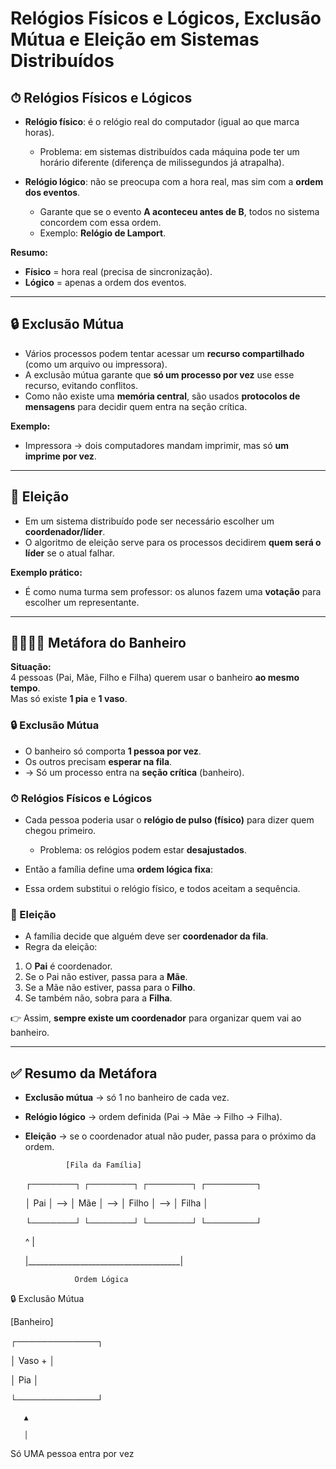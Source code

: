 # Relógios Físicos e Lógicos, Exclusão Mútua e Eleição em Sistemas Distribuídos  

## ⏱ Relógios Físicos e Lógicos  

- **Relógio físico**: é o relógio real do computador (igual ao que marca horas).  
  - Problema: em sistemas distribuídos cada máquina pode ter um horário diferente (diferença de milissegundos já atrapalha).  

- **Relógio lógico**: não se preocupa com a hora real, mas sim com a **ordem dos eventos**.  
  - Garante que se o evento **A aconteceu antes de B**, todos no sistema concordem com essa ordem.  
  - Exemplo: **Relógio de Lamport**.  

**Resumo:**  
- **Físico** = hora real (precisa de sincronização).  
- **Lógico** = apenas a ordem dos eventos.  

---

## 🔒 Exclusão Mútua  

- Vários processos podem tentar acessar um **recurso compartilhado** (como um arquivo ou impressora).  
- A exclusão mútua garante que **só um processo por vez** use esse recurso, evitando conflitos.  
- Como não existe uma **memória central**, são usados **protocolos de mensagens** para decidir quem entra na seção crítica.  

**Exemplo:**  
- Impressora → dois computadores mandam imprimir, mas só **um imprime por vez**.  

---

## 👑 Eleição  

- Em um sistema distribuído pode ser necessário escolher um **coordenador/líder**.  
- O algoritmo de eleição serve para os processos decidirem **quem será o líder** se o atual falhar. 

**Exemplo prático:**  
- É como numa turma sem professor: os alunos fazem uma **votação** para escolher um representante.  

---

## 👨‍👩‍👧‍👦 Metáfora do Banheiro  

**Situação:**  
4 pessoas (Pai, Mãe, Filho e Filha) querem usar o banheiro **ao mesmo tempo**.  
Mas só existe **1 pia** e **1 vaso**.  

### 🔒 Exclusão Mútua  
- O banheiro só comporta **1 pessoa por vez**.  
- Os outros precisam **esperar na fila**.  
- → Só um processo entra na **seção crítica** (banheiro).  

### ⏱ Relógios Físicos e Lógicos  
- Cada pessoa poderia usar o **relógio de pulso (físico)** para dizer quem chegou primeiro.  
  - Problema: os relógios podem estar **desajustados**.  
- Então a família define uma **ordem lógica fixa**:

- Essa ordem substitui o relógio físico, e todos aceitam a sequência.  

### 👑 Eleição  
- A família decide que alguém deve ser **coordenador da fila**.  
- Regra da eleição:  
1. O **Pai** é coordenador.  
2. Se o Pai não estiver, passa para a **Mãe**.  
3. Se a Mãe não estiver, passa para o **Filho**.  
4. Se também não, sobra para a **Filha**.  

👉 Assim, **sempre existe um coordenador** para organizar quem vai ao banheiro.  

---

## ✅ Resumo da Metáfora  

- **Exclusão mútua** → só 1 no banheiro de cada vez.  
- **Relógio lógico** → ordem definida (Pai → Mãe → Filho → Filha).  
- **Eleição** → se o coordenador atual não puder, passa para o próximo da ordem.



               [Fila da Família]

  ┌───────┐     ┌───────┐     ┌───────┐     ┌────────┐

  │  Pai  │ --> │  Mãe  │ --> │ Filho │ --> │ Filha  │

  └───────┘     └───────┘     └───────┘     └────────┘

  ^                                      |

  |______________________________________|

                 Ordem Lógica


🔒 Exclusão Mútua

[Banheiro]
   
   ┌─────────────┐
   
   │   Vaso +    │
   
   │    Pia      │
   
   └─────────────┘
      
       ▲
       
       │

Só UMA pessoa entra por vez

